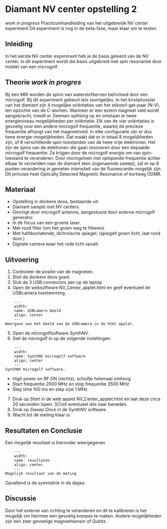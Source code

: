# Diamant NV center opstelling 2
_work in progress_
Practicumhandleiding van het uitgebreide NV center experiment
Dit experiment is nog in de beta-fase, maar klaar om te testen.

## Inleiding
In het eerste NV center experiment heb je de basis geleerd van de NV center. In dit experiment wordt die basis uitgebreid met spin resonantie door middel van een microgolf.

## Theorie _work in progres_
Bij een MRI worden de spins van waterstofkernen beïnvloed door een microgolf. Bij dit experiment gebeurt iets soortgelijks. In het kristalrooster van het diamant zijn 4 mogelijke oriëntaties van het stikstof-gat-paar (N-V), ten opzichte van de C-atomen. 
Wanneer er een extern magneet veld wordt aangebracht, treedt er Zeeman-splitsing op en ontstaan er twee energieniveau mogelijkheden per oriëntatie. 
Elk van de vier oriëntaties is gevoelig voor een andere microgolf frequentie, waarbij de precieze frequentie afhangt van het magneetveld. In elke configuratie zijn er dus twee energie-mogelijkheden. Dat maakt dat er in totaal 8 mogelijkheden zijn, of 8 verschillende spin-toestanden van de twee vrije elektronen. Het zijn de spins van de elektronen die gaan resoneren door een bepaalde microgolf frequentie: Ze krijgen door de microgolf energie om van spin-toestand te veranderen.
Door microgolven met oplopende frequentie achter elkaar te verzenden naar de diamant (een zogenaamde sweep), zal er op 8 punten verandering in gemeten intensiteit van de fluorescentie mogelijk zijn. Dit principe heet Optically Detected Magnetic Resonance of kortweg ODMR.

## Materiaal
* Opstelling in donkere doos, bestaande uit:
* Diamant sample met NV centers.
* Omringt door microgolf antenne, aangestuurd door externe microgolf generator.
* In de focus van een groene laser. 
* Met rood filter (om het groen weg te filteren).
* Met halfdoorlatende, dichroïsche spiegel. (spiegelt groen licht, laat rood door.)
* Digitale camera waar het rode licht opvalt.

## Uitvoering
1) Controleer de positie van de magneten.
2) Sluit de donkere doos goed.
3) Sluit de 3 USB connectors aan op de laptop
4) Open de websoftware NV_Center_applet.html en geef eventueel de USBcamera toestemming.
```{figure} ./media/nv2/nv3.png
    ---
    width:
    name: USBcamera beeld
    align: center 
    ---
Weergave van het beeld van de USBcamera in de html applet.
```

5) Open de microgolfsoftware SynthNV. 
6) Stel de microgolf in op de volgende instellingen:
```{figure} ./media/nv2/SynthNV.png
    ---
    width:
    name: SynthNV microgolf software
    align: center 
    ---
SynthNV microgolf software.
```
* High power en RF ON (rechts), schuifje helemaal omhoog
* Start frequentie 2000 MHz en stop frequentie 3500 MHz
* Step time 100 ms en step size 1 MHz

7) Druk op *Start* in de web applet NV_Center_applet.html en laat deze circa 20 seconden lopen. SCroll eventueel iets naar beneden.
8) Druk op *Sweep Once* in de SynthNV software. 
9) Wacht tot de meting klaar is. 

## Resultaten en Conclusie
Een mogelijk resultaat is hieronder weergegeven.

```{figure} ./media/nv2/nv5.png
    ---
    width:
    name: resultaten
    align: center 
    ---
Mogelijk resultaat van de meting
```
Opvallend is de symmetrie in de dipjes. 

## Discussie
Door het externe van richting te veranderen en dit te kalibreren is het mogelijk om hiermee een gevoelig kompas te maken.
Andere mogelijkheden zijn een zeer gevoelige magneetsensor of Qubits.

